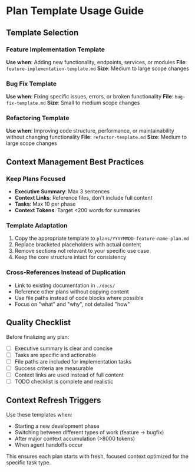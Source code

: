 # Plan Template Usage Guide

## Template Selection

### Feature Implementation Template
**Use when**: Adding new functionality, endpoints, services, or modules
**File**: `feature-implementation-template.md`
**Size**: Medium to large scope changes

### Bug Fix Template  
**Use when**: Fixing specific issues, errors, or broken functionality
**File**: `bug-fix-template.md`
**Size**: Small to medium scope changes

### Refactoring Template
**Use when**: Improving code structure, performance, or maintainability without changing functionality
**File**: `refactor-template.md` 
**Size**: Medium to large scope changes

## Context Management Best Practices

### Keep Plans Focused
- **Executive Summary**: Max 3 sentences
- **Context Links**: Reference files, don't include full content
- **Tasks**: Max 10 per phase
- **Context Tokens**: Target <200 words for summaries

### Template Adaptation
1. Copy the appropriate template to `plans/YYYYMMDD-feature-name-plan.md`
2. Replace bracketed placeholders with actual content
3. Remove sections not relevant to your specific use case
4. Keep the core structure intact for consistency

### Cross-References Instead of Duplication
- Link to existing documentation in `./docs/`
- Reference other plans without copying content
- Use file paths instead of code blocks where possible
- Focus on "what" and "why", not detailed "how"

## Quality Checklist

Before finalizing any plan:
- [ ] Executive summary is clear and concise
- [ ] Tasks are specific and actionable
- [ ] File paths are included for implementation tasks
- [ ] Success criteria are measurable
- [ ] Context links are used instead of full content
- [ ] TODO checklist is complete and realistic

## Context Refresh Triggers

Use these templates when:
- Starting a new development phase
- Switching between different types of work (feature → bugfix)
- After major context accumulation (>8000 tokens)
- When agent handoffs occur

This ensures each plan starts with fresh, focused context optimized for the specific task type.